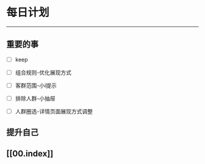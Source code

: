 
# 每日计划
---
## 重要的事

- [ ]  keep
- [ ] 组合规则-优化展现方式
- [ ] 客群范围-小i提示
- [ ] 排除人群-小抽屉
- [ ] 人群圈选-详情页面展现方式调整




## 提升自己

  



## [[00.index]]










